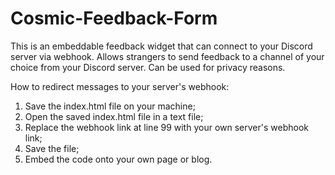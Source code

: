 # Cosmic-Feedback-Form

This is an embeddable feedback widget that can connect to your Discord server via webhook.
Allows strangers to send feedback to a channel of your choice from your Discord server.
Can be used for privacy reasons.

How to redirect messages to your server's webhook:

1. Save the index.html file on your machine;
2. Open the saved index.html file in a text file;
3. Replace the webhook link at line 99 with your own server's webhook link;
4. Save the file;
5. Embed the code onto your own page or blog. 
